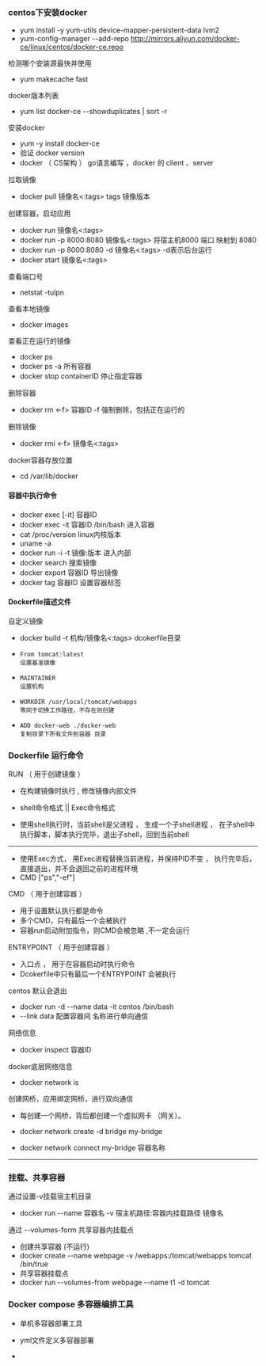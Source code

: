 ### centos下安装docker

- yum install -y yum-utils device-mapper-persistent-data lvm2
- yum-config-manager --add-repo http://mirrors.aliyun.com/docker-ce/linux/centos/docker-ce.repo

检测哪个安装源最快并使用

- yum makecache fast

docker版本列表

- yum list docker-ce --showduplicates | sort -r

安装docker

- yum -y install docker-ce
- 验证 docker version
- docker （ CS架构 ） go语言编写 ，docker 的 client 、server

拉取镜像

- docker pull  镜像名<:tags>        tags 镜像版本

创建容器，启动应用

- docker run 镜像名<:tags>
- docker run -p 8000:8080 镜像名<:tags>           将宿主机8000 端口 映射到 8080
- docker run -p 8000:8080 -d 镜像名<:tags>       -d表示后台运行
- docker start 镜像名<:tags>  

查看端口号

- netstat -tulpn 

查看本地镜像

- docker images 

查看正在运行的镜像

- docker ps
- docker ps -a      所有容器
- docker stop containerID       停止指定容器

删除容器

- docker rm <-f>  容器ID          -f 强制删除，包括正在运行的

删除镜像

- docker rmi <-f>  镜像名<:tags>

docker容器存放位置

- cd /var/lib/docker



#### 容器中执行命令

- docker exec [-it]  容器ID  
- docker exec -it 容器ID /bin/bash       进入容器
- cat /proc/version       linux内核版本
- uname -a
- docker run -i -t 镜像:版本  进入内部
- docker search  搜索镜像
- docker export 容器ID     导出镜像
- docker tag 容器ID          设置容器标签



#### Dockerfile描述文件

自定义镜像

- docker build -t 机构/镜像名<:tags> dcokerfile目录

- ```
  From tomcat:latest
  设置基准镜像
  ```

- ```
  MAINTAINER
  设置机构
  ```

- ```
  WORKDIR /usr/local/tomcat/webapps
  等同于切换工作路径，不存在则创建
  ```

- ```
  ADD docker-web ./docker-web
  复制目录下所有文件到容器 目录
  ```
  
### Dockerfile 运行命令

RUN  （ 用于创建镜像 ）

- 在构建镜像时执行 , 修改镜像内部文件

- shell命令格式 || Exec命令格式
- 使用shell执行时，当前shell是父进程 ， 生成一个子shell进程 ， 在子shell中执行脚本，脚本执行完毕，退出子shell，回到当前shell

---

- 使用Exec方式， 用Exec进程替换当前进程，并保持PID不变 ， 执行完毕后，直接退出，并不会退回之前的进程环境
- CMD ["ps","-ef"]

CMD （ 用于创建容器 ）

- 用于设置默认执行都是命令
- 多个CMD，只有最后一个会被执行
- 容器run启动附加指令，则CMD会被忽略 ,不一定会运行

ENTRYPOINT  （ 用于创建容器 ）

- 入口点 ， 用于在容器启动时执行命令
- Dcokerfile中只有最后一个ENTRYPOINT  会被执行



centos 默认会退出 

- docker run -d --name data -it centos /bin/bash
- --link data    配置容器间 名称进行单向通信

网络信息

- docker inspect 容器ID

docker底层网络信息

- docker network is

创建网桥，应用绑定网桥，进行双向通信

- 每创建一个网桥，背后都创建一个虚拟网卡 （网关）。 

- docker network create -d bridge my-bridge
- docker network connect my-bridge 容器名称

---

### 挂载、共享容器

通过设置-v挂载宿主机目录

- docker run --name 容器名 -v 宿主机路径:容器内挂载路径 镜像名

通过 --volumes-form 共享容器内挂载点

- 创建共享容器 (不运行)
- docker create --name webpage  -v /webapps:/tomcat/webapps tomcat /bin/true
- 共享容器挂载点
- docker run --volumes-from webpage --name t1 -d tomcat



### Docker compose 多容器编排工具

- 单机多容器部署工具

- yml文件定义多容器部署

-